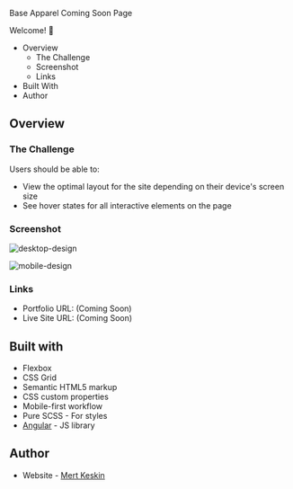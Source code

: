 Base Apparel Coming Soon Page

Welcome! 👋

- Overview
  - The Challenge
  - Screenshot
  - Links
- Built With
- Author

## Overview

### The Challenge

Users should be able to:

- View the optimal layout for the site depending on their device's screen size
- See hover states for all interactive elements on the page

### Screenshot

![desktop-design](https://github.com/mrtksknn/Coming-Soon-Page/assets/36448206/738975f3-ef41-4d2e-9c33-f62258d3b355)

![mobile-design](https://github.com/mrtksknn/Coming-Soon-Page/assets/36448206/d341894e-c4ec-4dbb-b469-8f397986d763)


### Links

- Portfolio URL: (Coming Soon)
- Live Site URL: (Coming Soon)

## Built with

- Flexbox
- CSS Grid
- Semantic HTML5 markup
- CSS custom properties
- Mobile-first workflow
- Pure SCSS - For styles
- [Angular](https://angular.io/) - JS library

## Author
- Website - [Mert Keskin](coming-soon)


